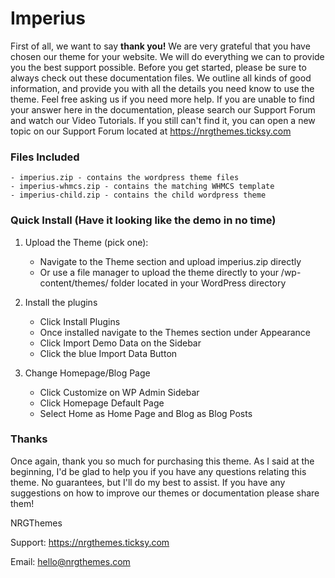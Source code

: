 # Imperius

First of all, we want to say **thank you!** We are very grateful that you have chosen our theme for your website. We will do everything we can to provide you the best support possible. Before you get started, please be sure to always check out these documentation files. We outline all kinds of good information, and provide you with all the details you need know to use the theme. Feel free asking us if you need more help. If you are unable to find your answer here in the documentation, please search our Support Forum and watch our Video Tutorials. If you still can't find it, you can open a new topic on our Support Forum located at https://nrgthemes.ticksy.com

### Files Included
```
- imperius.zip - contains the wordpress theme files
- imperius-whmcs.zip - contains the matching WHMCS template
- imperius-child.zip - contains the child wordpress theme
```
### Quick Install (Have it looking like the demo in no time)

1. Upload the Theme (pick one):

    - Navigate to the Theme section and upload imperius.zip directly
    - Or use a file manager to upload the theme directly to your /wp-content/themes/ folder located in your WordPress directory

2. Install the plugins

    - Click Install Plugins
    - Once installed navigate to the Themes section under Appearance
    - Click Import Demo Data on the Sidebar
    - Click the blue Import Data Button

3. Change Homepage/Blog Page

    - Click Customize on WP Admin Sidebar
    - Click Homepage Default Page
    - Select Home as Home Page and Blog as Blog Posts

### Thanks

Once again, thank you so much for purchasing this theme. As I said at the beginning, I'd be glad to help you if you have any questions relating this theme. No guarantees, but I'll do my best to assist. If you have any suggestions on how to improve our themes or documentation please share them!

NRGThemes

Support: https://nrgthemes.ticksy.com

Email: hello@nrgthemes.com
